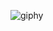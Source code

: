 

![giphy](https://user-images.githubusercontent.com/112970416/216748076-a3e80f61-c887-439f-839e-2188d690d542.gif)
